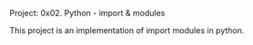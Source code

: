 Project: 0x02. Python - import & modules

This project is an implementation of import modules in python.
